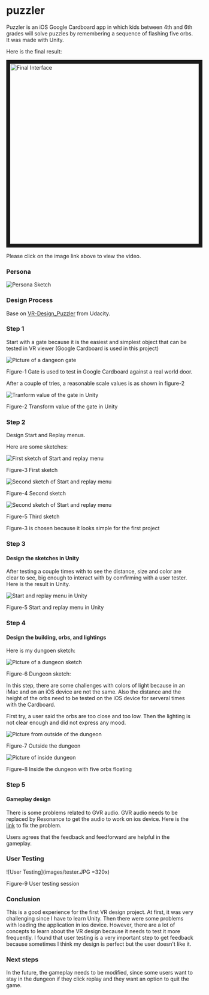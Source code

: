 # puzzler
Puzzler is an iOS Google Cardboard app in which kids between 4th and 6th grades will solve puzzles by remembering a sequence of flashing five orbs. It was made with Unity.

Here is the final result:

<a href="http://www.youtube.com/watch?feature=player_embedded&v=0UEYZqCjmxs
" target="_blank"><img src="http://img.youtube.com/vi/0UEYZqCjmxs/0.jpg" 
alt="Final Interface" width="640" height="480" border="10" /></a>

Please click on the image link above to view the video.

### Persona

![Persona Sketch](images/persona.JPG "My persona sketch for Puzzler")

### Design Process
Base on [VR-Design_Puzzler](https://github.com/udacity/VR-Design_Puzzler/releases) from Udacity.

### Step 1 
Start with a gate because it is the easiest and simplest object that can be tested in VR viewer (Google Cardboard is used in this project)

![Picture of a dangeon gate](images/gate.JPG "Dangeon gate in Unity")

Figure-1 Gate is used to test in Google Cardboard against a real world door.	

After a couple of tries, a reasonable scale values is as shown in figure-2

![Tranform value of the gate in Unity](images/gate_transform.JPG "Gate transform value in Unity")

Figure-2 Transform value of the gate in Unity

### Step 2 
Design Start and Replay menus. 

Here are some sketches:

![First sketch of Start and replay menu](images/start_replay_menu1.JPG "First sketch of Start and Replay menus")

Figure-3 First sketch

![Second sketch of Start and replay menu](images/start_replay_menu2.JPG "Second sketch of Start and Replay menus")

Figure-4 Second sketch

![Second sketch of Start and replay menu](images/start_replay_menu3.JPG "Second sketch of Start and Replay menus")

Figure-5 Third sketch

Figure-3 is chosen because it looks simple for the first project

### Step 3

#### Design the sketches in Unity
After testing a couple times with to see the distance, size and color are clear to see, big enough to interact with by comfirming with a user tester. Here is the result in Unity.

![Start and replay menu in Unity](images/start_replay_menu.JPG "Start and replay menu in Unity")

Figure-5 Start and replay menu in Unity

### Step 4

#### Design the building, orbs, and lightings

Here is my dungoen sketch:

![Picture of a dungeon sketch](images/dungeon_sketch.JPG "Dungeon sketch on a paper")

Figure-6 Dungeon sketch:

In this step, there are some challenges with colors of light because in an iMac and on an iOS device are not the same. Also the distance and the height of the orbs need to be tested on the iOS device for serveral times with the Cardboard.

First try, a user said the orbs are too close and too low. Then the lighting is not clear enough and did not express any mood.


![Picture from outside of the dungeon](images/outside_dungeon.JPG "Outside of dungeon in Unity")

Figure-7 Outside the dungeon

![Picture of inside dungeon](images/inside_dungeon.JPG "Inside of dungeon in Unity")

Figure-8 Inside the dungeon with five orbs floating

### Step 5

#### Gameplay design
There is some problems related to GVR audio. GVR audio needs to be replaced by Resonance to get the audio to work on ios device.
Here is the [link](https://resonance-audio.github.io/resonance-audio/develop/unity/getting-started) to fix the problem.

Users agrees that the feedback and feedforward are helpful in the gameplay.

### User Testing
![User Testing](images/tester.JPG =320x)

Figure-9 User testing session

### Conclusion

This is a good experience for the first VR design project. At first, it was very challenging since I have to learn Unity. Then there were some problems with loading the application in ios device.
However, there are a lot of concepts to learn about the VR design because it needs to test it more frequently. I found that user testing is a very important step to get feedback because sometimes I think my design is perfect but the user doesn't like it.

### Next steps

In the future, the gameplay needs to be modified, since some users want to stay in the dungeon if they click replay and they want an option to quit the game.  